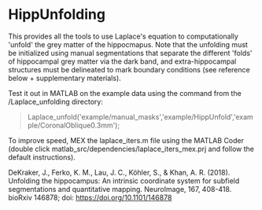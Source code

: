 # HippUnfolding

This provides all the tools to use Laplace's equation to computationally 'unfold' the grey matter of the hippocmapus. Note that the unfolding must be initialized using manual segmentations that separate the different 'folds' of hippocampal grey matter via the dark band, and extra-hippocampal structures must be delineated to mark boundary conditions  (see reference below + supplementary materials).

Test it out in MATLAB on the example data using the command from the /Laplace_unfolding directory:
> Laplace_unfold('example/manual_masks','example/HippUnfold','example/CoronalOblique0.3mm');

To improve speed, MEX the laplace_iters.m file using the MATLAB Coder (double click matlab_src/dependencies/laplace_iters_mex.prj and follow the default instructions).

DeKraker, J., Ferko, K. M., Lau, J. C., Köhler, S., & Khan, A. R. (2018). Unfolding the hippocampus: An intrinsic coordinate system for subfield segmentations and quantitative mapping. NeuroImage, 167, 408-418.
bioRxiv 146878; doi: https://doi.org/10.1101/146878

